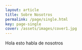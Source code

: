 ```yaml
---
layout: article
title: Sobre Nosotros
permalink: /page/single.html
key: page-single
cover: /assets/images/cover1.jpg
---
```


Hola esto habla de nosotros

